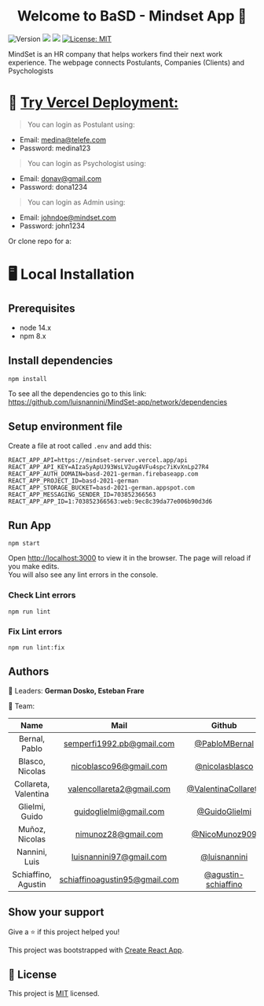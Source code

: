 <h1 align="center">Welcome to BaSD - Mindset App 🏡</h1>
<p>
  <img alt="Version" src="https://img.shields.io/badge/version-0.0.88-blue.svg?cacheSeconds=2592000" />
  <img src="https://img.shields.io/badge/node-14.x-blue.svg" />
  <img src="https://img.shields.io/badge/npm-8.x-blue.svg" />
  <a href="MIT" target="_blank">
    <img alt="License: MIT" src="https://img.shields.io/badge/License-MIT-yellow.svg" />
  </a>
</p>

MindSet is an HR company that helps workers find their next work experience. The webpage connects Postulants, Companies (Clients) and Psychologists

# 🏡 [Try Vercel Deployment:](https://mindset-app.vercel.app)

>You can login as Postulant using:

- Email: medina@telefe.com
- Password: medina123

>You can login as Psychologist using:

- Email: donav@gmail.com
- Password: dona1234

>You can login as Admin using:

- Email: johndoe@mindset.com
- Password: john1234

Or clone repo for a:

# 🖥 Local Installation

## Prerequisites

- node 14.x
- npm 8.x

## Install dependencies

    npm install

To see all the dependencies go to this link: https://github.com/luisnannini/MindSet-app/network/dependencies

## Setup environment file
Create a file at root called `.env` and add this:

    REACT_APP_API=https://mindset-server.vercel.app/api
    REACT_APP_API_KEY=AIzaSyApUJ93WsLV2ug4VFu4spc7iKvXnLp27R4
    REACT_APP_AUTH_DOMAIN=basd-2021-german.firebaseapp.com
    REACT_APP_PROJECT_ID=basd-2021-german
    REACT_APP_STORAGE_BUCKET=basd-2021-german.appspot.com
    REACT_APP_MESSAGING_SENDER_ID=703852366563
    REACT_APP_APP_ID=1:703852366563:web:9ec8c39da77e006b90d3d6

## Run App
    npm start

Open [http://localhost:3000](http://localhost:3000) to view it in the browser.
The page will reload if you make edits.\
You will also see any lint errors in the console.

### Check Lint errors
    npm run lint

### Fix Lint errors
    npm run lint:fix


## Authors

👤  Leaders: **German Dosko, Esteban Frare**

👤  Team:

|        Name            |              Mail               |                            Github                              |
| :--------------------: | :-----------------------------: | :------------------------------------------------------------: |
|  Bernal, Pablo         |  semperfi1992.pb@gmail.com      |  [@PabloMBernal](https://github.com/PabloMBernal)              |
|  Blasco, Nicolas       |  nicoblasco96@gmail.com         |  [@nicolasblasco](https://github.com/nicolasblasco)            |
|  Collareta, Valentina  |  valencollareta2@gmail.com      |  [@ValentinaCollareta](https://github.com/ValentinaCollareta)  |
|  Glielmi, Guido        |  guidoglielmi@gmail.com         |  [@GuidoGlielmi](https://github.com/GuidoGlielmi)              |
|  Muñoz, Nicolas        |  nimunoz28@gmail.com            |  [@NicoMunoz909](https://github.com/NicoMunoz909)              |
|  Nannini, Luis         |  luisnannini97@gmail.com        |  [@luisnannini](https://github.com/luisnannini)                |
|  Schiaffino, Agustin   |  schiaffinoagustin95@gmail.com  |  [@agustin-schiaffino](https://github.com/agustin-schiaffino)  |

## Show your support

Give a ⭐️ if this project helped you!

This project was bootstrapped with [Create React App](https://github.com/facebook/create-react-app).
## 📝 License

This project is [MIT](MIT) licensed.
